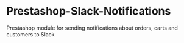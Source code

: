 # Prestashop-Slack-Notifications
Prestashop module for sending notifications about orders, carts and customers to Slack
